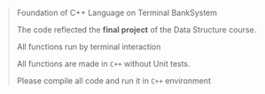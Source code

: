 > Foundation of C++ Language on Terminal BankSystem
> 
> The code reflected the **final project** of the Data Structure course.
>
> All functions run by terminal interaction
>
> All functions are made in `C++` without Unit tests.
>
> Please compile all code and run it in `C++` environment

